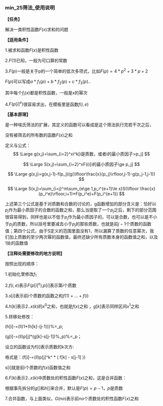 ### min_25筛法_使用说明



**【任务】**

解决一类积性函数$F(x)$求和的问题



**【适用条件】**

1.被求和函数$F(x)$是积性函数

2.$F(1)$已知，一般为可口算的常数

3.$F(p)$一般是关于p的一个简单的低次多项式，比如$F(p)=4 * p^2+3 * p+2$

$F(p)$可以写成$a * f_1(p)+b * f_2(p)+c * f_3(p)..$

其中每个$f_i(x)$都是积性函数，一般是x的幂次

4.$F(p[i]^e)$很容易求出，在模板里是函数$f(i,e)$



**【基本原理】**

是一种埃氏筛法的扩展，其定义的函数可以看成是这个筛法执行完若干次之后，

没有被筛去的所有数的函数$F(x)$之和

定义与公式：
$$
\Large g(x,j)=\sum_{i=2}^xi^k[i是质数，或者i的最小质因子>p_j]
$$

$$
\Large S(x,j)=\sum_{i=2}^xF(i)[i的最小质因子\ge p_j]
$$

$$
\Large g(x,j)=g(x,j-1)-f(p_j)(g(\lfloor\frac{x}{p_j}\rfloor,j-1)-g(p_j-1,j-1))
$$

$$
\Large S(x,j)=\sum_{i=j}^m\sum_{e\ge 1,p_i^{e+1}\le x}S(\lfloor \frac{x}{p_i^e}\rfloor,i+1)*F(p_i^e)+F(p_i^{e+1})
$$

上述第三个公式是基于对质数和合数的讨论的，g函数增加的部分含义是：恰好以$p_j$作为最小质因子的合数的函数之和，那么当提取了一个$p_j$之后，剩下的部分范围很容易得到，同样也是以不低于$p_j$作为最小质因子的，可以是合数，也可以是不小于$p_j$的质数，所以括号里要减去小于$p_j$的那些质数，也就是前$j-1$个质数的函数值；第四个公式，由于S定义的范围里面没有1，所以漏算了质数的任意幂次，我们加上质数的至少两次幂的函数值，最终还缺少所有质数本身的函数值之和，以及1处的函数值





**【注释处需要修改的地方说明】**

按照出现的顺序：

1.初始化里修改$f_1$

2.$f(i,e)$表示$F(p[i]^e)$,$p[i]$表示第$i$个质数

3.$s[i]$表示前i个质数的函数之和$f(1)+…+f(i)$

4.$h[k]$表示$2..x(k)$的$x^0$之和，也就是$f(x)$之和 ，$g[k]$表示同样区间$x^1$之和

5.转移处修改：

(h[i]-=(ll)1*(h[k]-(j-1)))%=_p;

(g[i]-=(ll)p[j]*(g[k]-s[j-1])%_p)%=_p；

设立的函数设为f[i]表示质数的k次方:

格式是：(f[i]-=(ll)p[j]^k^ * ( f[k] - s[j-1] ))

s[i]就是前i个质数的$f(x)$函数值之和

6.$F(k)$表示$2..x(k)$中质数处的积性函数$F(x)$之和，这是合并函数：

根据事先拆分的$g[]$和$h[]$来合并，默认是$F(p)=p-1$，$p$是质数

7.合并函数，与上面类似，$G(no)$表示前$no$个质数处的积性函数$F(x)$之和